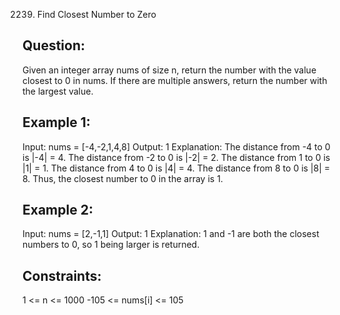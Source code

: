 2239. Find Closest Number to Zero

## Question:
Given an integer array nums of size n, return the number with the value closest to 0 in nums. If there are multiple answers, return the number with the largest value.
 

## Example 1:

Input: nums = [-4,-2,1,4,8]
Output: 1
Explanation:
The distance from -4 to 0 is |-4| = 4.
The distance from -2 to 0 is |-2| = 2.
The distance from 1 to 0 is |1| = 1.
The distance from 4 to 0 is |4| = 4.
The distance from 8 to 0 is |8| = 8.
Thus, the closest number to 0 in the array is 1.

## Example 2:

Input: nums = [2,-1,1]
Output: 1
Explanation: 1 and -1 are both the closest numbers to 0, so 1 being larger is returned.
 

## Constraints:

1 <= n <= 1000
-105 <= nums[i] <= 105